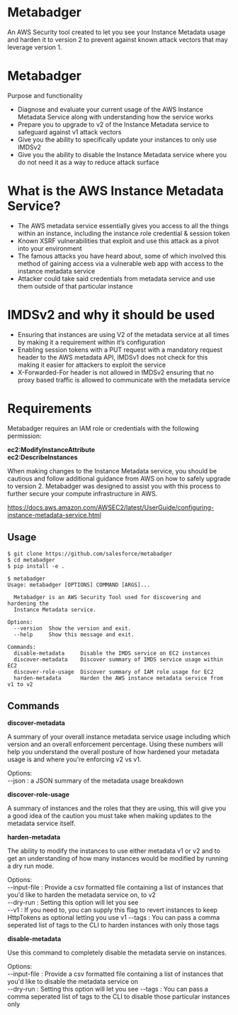 # Metabadger

An AWS Security tool created to let you see your Instance Metadata usage and harden it to version 2 to prevent against known attack vectors that may leverage version 1.

<!-- toc -->

# Metabadger

Purpose and functionality
* Diagnose and evaluate your current usage of the AWS Instance Metadata Service along with understanding how the service works
* Prepare you to upgrade to v2 of the Instance Metadata service to safeguard against v1 attack vectors
* Give you the ability to specifically update your instances to only use IMDSv2
* Give you the ability to disable the Instance Metadata service where you do not need it as a way to reduce attack surface

# What is the AWS Instance Metadata Service?

* The AWS metadata service essentially gives you access to all the things within an instance, including the instance role credential & session token
* Known XSRF vulnerabilities that exploit and use this attack as a pivot into your environment
* The famous attacks you have heard about, some of which involved this method of gaining access via a vulnerable web app with access to the instance metadata service
* Attacker could take said credentials from metadata service and use them outside of that particular instance 

# IMDSv2 and why it should be used

* Ensuring that instances are using V2 of the metadata service at all times by making it a requirement within it’s configuration
* Enabling session tokens with a PUT request with a mandatory request header to the AWS metadata API, IMDSv1 does not check for this making it easier for attackers to exploit the service
* X-Forwarded-For header is not allowed in IMDSv2 ensuring that no proxy based traffic is allowed to communicate with the metadata service

<!-- tocstop -->

<!-- requirements -->

# Requirements

Metabadger requires an IAM role or credentials with the following permission:

**ec2:ModifyInstanceAttribute**\
**ec2:DescribeInstances**

When making changes to the Instance Metadata service, you should be cautious and follow additional guidance from AWS on how to safely upgrade to version 2. Metabadger was designed to assist you with this process to further secure your compute infrastructure in AWS.

https://docs.aws.amazon.com/AWSEC2/latest/UserGuide/configuring-instance-metadata-service.html


<!-- requirementsstop -->


## Usage

<!-- usage -->

```sh-session
$ git clone https://github.com/salesforce/metabadger
$ cd metabadger
$ pip install -e .

$ metabadger
Usage: metabadger [OPTIONS] COMMAND [ARGS]...

  Metabadger is an AWS Security Tool used for discovering and hardening the
  Instance Metadata service.

Options:
  --version  Show the version and exit.
  --help     Show this message and exit.

Commands:
  disable-metadata     Disable the IMDS service on EC2 instances
  discover-metadata    Discover summary of IMDS service usage within EC2
  discover-role-usage  Discover summary of IAM role usage for EC2
  harden-metadata      Harden the AWS instance metadata service from v1 to v2
```
<!-- usagestop -->

## Commands

<!-- commands -->


**discover-metadata**

A summary of your overall instance metadata service usage including which version and an overall enforcement percentage. Using these numbers will help you understand the overall posture of how hardened your metadata usage is and where you're enforcing v2 vs v1.

Options:\
--json : a JSON summary of the metadata usage breakdown

**discover-role-usage**

A summary of instances and the roles that they are using, this will give you a good idea of the caution you must take when making updates to the metadata service itself.

**harden-metadata**

The ability to modify the instances to use either metadata v1 or v2 and to get an understanding of how many instances would be modified by running a dry run mode.

Options:\
--input-file : Provide a csv formatted file containing a list of instances that you'd like to harden the metadata service on, to v2\
--dry-run : Setting this option will let you see\
--v1 : If you need to, you can supply this flag to revert instances to keep HttpTokens as optional letting you use v1
--tags : You can pass a comma seperated list of tags to the CLI to harden instances with only those tags

**disable-metadata**

Use this command to completely disable the metadata servie on instances.

Options:\
--input-file : Provide a csv formatted file containing a list of instances that you'd like to disable the metadata service on\
--dry-run : Setting this option will let you see
--tags : You can pass a comma seperated list of tags to the CLI to disable those particular instances only

<!-- commandstop -->

